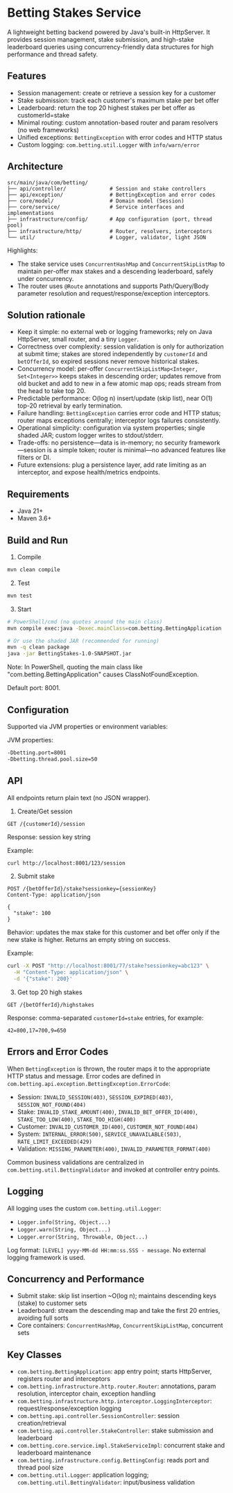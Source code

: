 # Betting Stakes Service

A lightweight betting backend powered by Java's built-in HttpServer. It provides session management, stake submission, and high-stake leaderboard queries using concurrency-friendly data structures for high performance and thread safety.

## Features

- Session management: create or retrieve a session key for a customer
- Stake submission: track each customer's maximum stake per bet offer
- Leaderboard: return the top 20 highest stakes per bet offer as customerId=stake
- Minimal routing: custom annotation-based router and param resolvers (no web frameworks)
- Unified exceptions: `BettingException` with error codes and HTTP status
- Custom logging: `com.betting.util.Logger` with `info/warn/error`

## Architecture

```
src/main/java/com/betting/
├── api/controller/              # Session and stake controllers
├── api/exception/               # BettingException and error codes
├── core/model/                  # Domain model (Session)
├── core/service/                # Service interfaces and implementations
├── infrastructure/config/       # App configuration (port, thread pool)
├── infrastructure/http/         # Router, resolvers, interceptors
└── util/                        # Logger, validator, light JSON
```

Highlights:
- The stake service uses `ConcurrentHashMap` and `ConcurrentSkipListMap` to maintain per-offer max stakes and a descending leaderboard, safely under concurrency.
- The router uses `@Route` annotations and supports Path/Query/Body parameter resolution and request/response/exception interceptors.

## Solution rationale

- Keep it simple: no external web or logging frameworks; rely on Java HttpServer, small router, and a tiny `Logger`.
- Correctness over complexity: session validation is only for authorization at submit time; stakes are stored independently by `customerId` and `betOfferId`, so expired sessions never remove historical stakes.
- Concurrency model: per-offer `ConcurrentSkipListMap<Integer, Set<Integer>>` keeps stakes in descending order; updates remove from old bucket and add to new in a few atomic map ops; reads stream from the head to take top 20.
- Predictable performance: O(log n) insert/update (skip list), near O(1) top-20 retrieval by early termination.
- Failure handling: `BettingException` carries error code and HTTP status; router maps exceptions centrally; interceptor logs failures consistently.
- Operational simplicity: configuration via system properties; single shaded JAR; custom logger writes to stdout/stderr.
- Trade-offs: no persistence—data is in-memory; no security framework—session is a simple token; router is minimal—no advanced features like filters or DI.
- Future extensions: plug a persistence layer, add rate limiting as an interceptor, and expose health/metrics endpoints.

## Requirements

- Java 21+
- Maven 3.6+

## Build and Run

1) Compile
```bash
mvn clean compile
```

2) Test
```bash
mvn test
```

3) Start
```bash
# PowerShell/cmd (no quotes around the main class)
mvn compile exec:java -Dexec.mainClass=com.betting.BettingApplication

# Or use the shaded JAR (recommended for running)
mvn -q clean package
java -jar BettingStakes-1.0-SNAPSHOT.jar
```

Note: In PowerShell, quoting the main class like "com.betting.BettingApplication" causes ClassNotFoundException.

Default port: 8001.

## Configuration

Supported via JVM properties or environment variables:

JVM properties:
```bash
-Dbetting.port=8001
-Dbetting.thread.pool.size=50
```


## API

All endpoints return plain text (no JSON wrapper).

1) Create/Get session
```
GET /{customerId}/session
```
Response: session key string

Example:
```bash
curl http://localhost:8001/123/session
```

2) Submit stake
```
POST /{betOfferId}/stake?sessionkey={sessionKey}
Content-Type: application/json

{
  "stake": 100
}
```
Behavior: updates the max stake for this customer and bet offer only if the new stake is higher. Returns an empty string on success.

Example:
```bash
curl -X POST "http://localhost:8001/77/stake?sessionkey=abc123" \
  -H "Content-Type: application/json" \
  -d '{"stake": 200}'
```

3) Get top 20 high stakes
```
GET /{betOfferId}/highstakes
```
Response: comma-separated `customerId=stake` entries, for example:
```
42=800,17=700,9=650
```

## Errors and Error Codes

When `BettingException` is thrown, the router maps it to the appropriate HTTP status and message. Error codes are defined in `com.betting.api.exception.BettingException.ErrorCode`:

- Session: `INVALID_SESSION(403)`, `SESSION_EXPIRED(403)`, `SESSION_NOT_FOUND(404)`
- Stake: `INVALID_STAKE_AMOUNT(400)`, `INVALID_BET_OFFER_ID(400)`, `STAKE_TOO_LOW(400)`, `STAKE_TOO_HIGH(400)`
- Customer: `INVALID_CUSTOMER_ID(400)`, `CUSTOMER_NOT_FOUND(404)`
- System: `INTERNAL_ERROR(500)`, `SERVICE_UNAVAILABLE(503)`, `RATE_LIMIT_EXCEEDED(429)`
- Validation: `MISSING_PARAMETER(400)`, `INVALID_PARAMETER_FORMAT(400)`

Common business validations are centralized in `com.betting.util.BettingValidator` and invoked at controller entry points.

## Logging

All logging uses the custom `com.betting.util.Logger`:
- `Logger.info(String, Object...)`
- `Logger.warn(String, Object...)`
- `Logger.error(String, Throwable, Object...)`

Log format: `[LEVEL] yyyy-MM-dd HH:mm:ss.SSS - message`. No external logging framework is used.

## Concurrency and Performance

- Submit stake: skip list insertion ~O(log n); maintains descending keys (stake) to customer sets
- Leaderboard: stream the descending map and take the first 20 entries, avoiding full sorts
- Core containers: `ConcurrentHashMap`, `ConcurrentSkipListMap`, concurrent sets

## Key Classes

- `com.betting.BettingApplication`: app entry point; starts HttpServer, registers router and interceptors
- `com.betting.infrastructure.http.router.Router`: annotations, param resolution, interceptor chain, exception handling
- `com.betting.infrastructure.http.interceptor.LoggingInterceptor`: request/response/exception logging
- `com.betting.api.controller.SessionController`: session creation/retrieval
- `com.betting.api.controller.StakeController`: stake submission and leaderboard
- `com.betting.core.service.impl.StakeServiceImpl`: concurrent stake and leaderboard maintenance
- `com.betting.infrastructure.config.BettingConfig`: reads port and thread pool size
- `com.betting.util.Logger`: application logging; `com.betting.util.BettingValidator`: input/business validation
